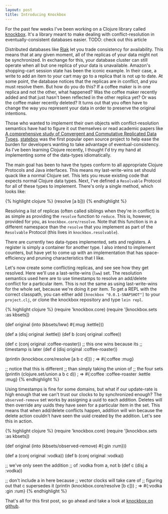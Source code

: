 ```yaml
---
layout: post
title: Introducing Knockbox
---
```


For the past few weeks I've been working on a Clojure
library called [knockbox](https://github.com/reiddraper/knockbox).
It's a library meant to make dealing with conflict-resolution
in eventually-consistent databases easier.
TODO: check out this article

Distributed databases like [Riak](https://github.com/basho/riak) let you trade
consistency for availability. This means that at any given moment,
all of the replicas of your data might not be synchronized.
In exchange for this, your database cluster can still operate when
all but one replica of your data is unavailable. Amazon's shopping-cart
session state has been the iconic example. In their case, a write to add an
item to your cart may go to a replica that is not up to date. At some point,
the database notices that the replicas are in conflict, and you must resolve them.
But how do you do this? If a coffee maker is in one replica and not the other, what happened?
Was the coffee maker recently added and that just hasn't been reflected in the other replica yet?
Or was the coffee maker recently deleted? It turns out that you often have to change the
way you represent your data in order to preserve the original intentions.

Those who wanted to implement their own objects with conflict-resolution semantics
have had to figure it out themselves or read academic papers like
[A comprehensive study of Convergent and Commutative Replicated Data Types](http://hal.archives-ouvertes.fr/inria-00555588/).
[statebox](https://github.com/mochi/statebox) was the first popular open source
project to help ease the burden for developers wanting to take advantage of
eventual-consistency. As I've been learning Clojure recently, I thought
I'd try my hand at implementing some of the data-types idiomatically.

The main goal has been to have the types conform to all appropriate
Clojure Protocols and Java interfaces. This means my last-write-wins
set should quack like a normal Clojure set. This lets you reuse existing
code that expects normal Clojure data types. Next, I've defined
a `Resolvable` Protocol for all of these types to implement. There's
only a single method, which looks like:

{% highlight clojure %}
(resolve [a b]))
{% endhighlight %}

Resolving a list of replicas (often called siblings when they're in conflict)
is as simple as providing the `resolve` function to `reduce`. This is, however,
provided for you, as `knockbox.core/resolve`. Note that this function is in
a different namespace than the `resolve` that you implement as part of
the `Resolvable` Protocol (this lives in `knockbox.resolvable`).

There are currently two data-types implemented, sets and registers.
A register is simply a container for another type. I also intend to
implement counters, but have yet to come up with an implementation
that has space-efficiency and pruning characteristics that I like.

Let's now create some conflicting replicas, and see see how they
get resolved. Here we'll use a last-write-wins (`lww`) set. The resolution
semantics used here are to use timestamps to resolve an add/delete
conflict for a particular item. This is not the same as using
last-write-wins for the whole set, because we're doing it per
item. To get a REPL with the correct classpath, you
can either add `[knockbox "0.0.1-SNAPSHOT"]` to your `project.clj`,
or clone the knockbox repository and type `lein repl`.

{% highlight clojure %}
(require 'knockbox.core)
(require '[knockbox.sets :as kbsets])

(def original (into (kbsets/lww) #{:mug :kettle}))

(def a (disj original :kettle))
(def b (conj original :coffee))

(def c (conj original :coffee-roaster))
;; this one wins because its
;; timestamp is later
(def d (disj original :coffee-roaster))

(println (knockbox.core/resolve [a b c d]))
; => #{:coffee :mug}

;; notice that this is different
;; than simply taking the union of
;; the four sets
(println (clojure.set/union a b c d))
; => #{:coffee :coffee-roaster :kettle :mug}
{% endhighlight %}

Using timestamps is fine for some domains, but what if our update-rate is high
enough that we can't trust our clocks to by synchronized enough? The
`observed-remove` set works by assigning a uuid to each addition. Deletes
will then override any uuids they have seen for a particular item in the set.
This means that when add/delete conflicts happen, addition will win because
the delete action couldn't have seen the uuid created by the addition. Let's
see this in action.

{% highlight clojure %}
(require 'knockbox.core)
(require '[knockbox.sets :as kbsets])

(def original (into (kbsets/observed-remove) #{:gin :rum}))

(def a (conj original :vodka))
(def b (conj original :vodka))

;; we've only seen the addition
;; of :vodka from a, not b
(def c (disj a :vodka))

;; don't include a in here because
;; vector clocks will take care of
;; figuring out that c supersedes it
(println (knockbox.core/resolve [b c]))
; => #{:vodka :gin :rum}
{% endhighlight %}

That's all for this first post, so go ahead and take a look
at [knockbox on github](https://github.com/reiddraper/knockbox).
